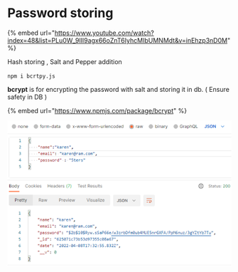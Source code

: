 # Password storing

{% embed url="https://www.youtube.com/watch?index=48&list=PLu0W_9lII9agx66oZnT6IyhcMIbUMNMdt&v=inEhzp3nD0M" %}

Hash storing , Salt and Pepper addition

`npm i bcrtpy.js`

**bcrypt** is for encrypting the password with salt and storing it in db. ( Ensure safety in DB )

{% embed url="https://www.npmjs.com/package/bcrypt" %}

![](<../../../.gitbook/assets/image (10) (1) (1).png>)
